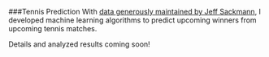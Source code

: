 ###Tennis Prediction
With [data generously maintained by Jeff Sackmann](https://github.com/JeffSackmann/tennis_atp), I developed 
machine learning algorithms to predict upcoming winners from upcoming tennis matches. 

Details and analyzed results coming soon!
